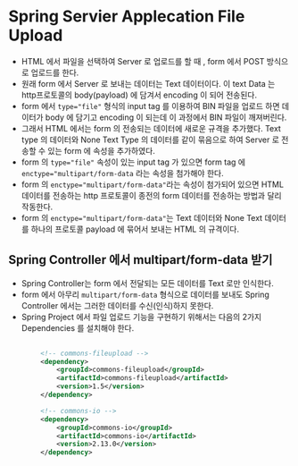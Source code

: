 # Spring Servier Applecation File Upload
- HTML 에서 파일을 선택하여 Server 로 업로드를 할 때 , form 에서 POST 방식으로 업로드를 한다.
- 원래 form 에서 Server 로 보내는 데이터는 Text 데이터이다. 이 text Data 는 http프로토콜의 body(payload) 에 담겨서 encoding 이 되어 전송된다.
- form 에서 `type="file"` 형식의 input tag 를 이용하여 BIN 파일을 업로드 하면 데이터가 body 에 담기고 encoding 이 되는데 이 과정에서 BIN 파일이 깨져버린다.
- 그래서 HTML 에서는 form 의 전송되는 데이터에 새로운 규격을 추가했다. Text type 의 데이터와 None Text Type 의 데이터를 같이 묶음으로 하여 Server 로 전송할 수 있는 form 에 속성을 추가하였다.
- form 의 `type="file"` 속성이 있는 input tag 가 있으면 form tag 에 `enctype="multipart/form-data` 라는 속성을 첨가해야 한다.
- form 의 `enctype="multipart/form-data"`라는 속성이 첨가되어 있으면 HTML 데이터를 전송하는 http 프로토콜이 종전의 form 데이터를 전송하는 방법과 달리 작동한다.
- form 의 `enctype="multipart/form-data"`는 Text 데이터와 None Text 데이터를 하나의 프로토콜 payload 에 묶어서 보내는 HTML 의 규격이다.

## Spring Controller 에서 multipart/form-data 받기
- Spring Controller는 form 에서 전달되는 모든 데이터를 Text 로만 인식한다.
- form 에서 아무리 `multipart/form-data` 형식으로 데이터를 보내도 Spring Controller 에서는 그러한 데이터를 수신(인식)하지 못한다.
- Spring Project 에서 파일 업로드 기능을 구현하기 위해서는 다음의 2가지 Dependencies 를 설치해야 한다.

``` xml
		
		<!-- commons-fileupload -->
		<dependency>
		    <groupId>commons-fileupload</groupId>
		    <artifactId>commons-fileupload</artifactId>
		    <version>1.5</version>
		</dependency>

		<!-- commons-io -->
		<dependency>
		    <groupId>commons-io</groupId>
		    <artifactId>commons-io</artifactId>
		    <version>2.13.0</version>
		</dependency>
		
``` 